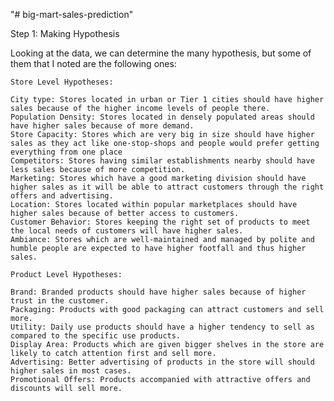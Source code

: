 "# big-mart-sales-prediction" 

Step 1: Making Hypothesis

Looking at the data, we can determine the many hypothesis, but some of them that I noted are the following ones:

	Store Level Hypotheses:

	City type: Stores located in urban or Tier 1 cities should have higher sales because of the higher income levels of people there.
	Population Density: Stores located in densely populated areas should have higher sales because of more demand.
	Store Capacity: Stores which are very big in size should have higher sales as they act like one-stop-shops and people would prefer getting everything from one place
	Competitors: Stores having similar establishments nearby should have less sales because of more competition.
	Marketing: Stores which have a good marketing division should have higher sales as it will be able to attract customers through the right offers and advertising.
	Location: Stores located within popular marketplaces should have higher sales because of better access to customers.
	Customer Behavior: Stores keeping the right set of products to meet the local needs of customers will have higher sales.
	Ambiance: Stores which are well-maintained and managed by polite and humble people are expected to have higher footfall and thus higher sales.

	Product Level Hypotheses:

	Brand: Branded products should have higher sales because of higher trust in the customer.
	Packaging: Products with good packaging can attract customers and sell more.
	Utility: Daily use products should have a higher tendency to sell as compared to the specific use products.
	Display Area: Products which are given bigger shelves in the store are likely to catch attention first and sell more.
	Advertising: Better advertising of products in the store will should higher sales in most cases.
	Promotional Offers: Products accompanied with attractive offers and discounts will sell more.